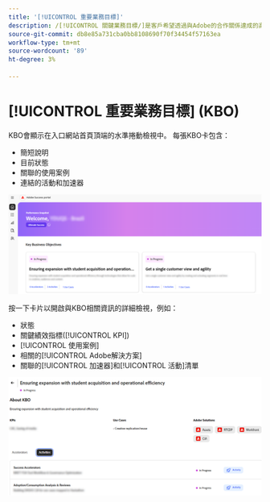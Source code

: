 ```yaml
---
title: '[!UICONTROL 重要業務目標]'
description: /[!UICONTROL 關鍵業務目標/]是客戶希望透過與Adobe的合作關係達成的高層級目標。
source-git-commit: db8e85a731cba0bb8108690f70f34454f57163ea
workflow-type: tm+mt
source-wordcount: '89'
ht-degree: 3%

---
```



# [!UICONTROL 重要業務目標] (KBO)

KBO會顯示在入口網站首頁頂端的水準捲動檢視中。 每張KBO卡包含：

* 簡短說明
* 目前狀態
* 關聯的使用案例
* 連結的活動和加速器

![kbo-home-page](/help/adobe-success-portal/assets/kbo-home-page.png)

按一下卡片以開啟與KBO相關資訊的詳細檢視，例如：

* 狀態
* 關鍵績效指標([!UICONTROL KPI])
* [!UICONTROL 使用案例]
* 相關的[!UICONTROL Adobe解決方案]
* 關聯的[!UICONTROL 加速器]和[!UICONTROL 活動]清單

![about-kbo-example](/help/adobe-success-portal/assets/about-kbo-example.png)

